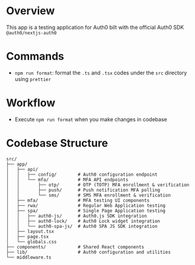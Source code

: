 # Overview

This app is a testing application for Auth0 bilt with the official Auth0 SDK `@auth0/nextjs-auth0`

# Commands

- `npm run format`: format the `.ts` and `.tsx` codes under the `src` directory using `prettier`

# Workflow

- Execute `npm run format` when you make changes in codebase

# Codebase Structure

```
src/
├── app/
│   ├── api/
│   │   ├── config/        # Auth0 configuration endpoint
│   │   └── mfa/           # MFA API endpoints
│   │       ├── otp/       # OTP (TOTP) MFA enrollment & verification
│   │       ├── push/      # Push notification MFA polling
│   │       └── sms/       # SMS MFA enrollment & verification
│   ├── mfa/               # MFA testing UI components
│   ├── rwa/               # Regular Web Application testing
│   ├── spa/               # Single Page Application testing
│   │   ├── auth0-js/      # Auth0.js SDK integration
│   │   ├── auth0-lock/    # Auth0 Lock widget integration
│   │   └── auth0-spa-js/  # Auth0 SPA JS SDK integration
│   ├── layout.tsx
│   ├── page.tsx
│   └── globals.css
├── components/            # Shared React components
├── lib/                   # Auth0 configuration and utilities
└── middleware.ts
```
